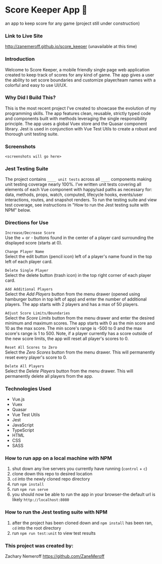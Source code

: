# Score Keeper App 🎯
an app to keep score for any game (project still under construction)

### Link to Live Site
http://zanemeroff.github.io/score_keeper (unavailable at this time)

### Introduction
Welcome to Score Keeper, a mobile friendly single page web application created to keep track of scores for any kind of game. The app gives a user the ability to set score boundaries and customize player/team names with a colorful and easy to use UI/UX. 

### Why Did I Build This?
This is the most recent project I’ve created to showcase the evolution of my programming skills. The app features clean, reusable, strictly typed code and components built with methods leveraging the single responsibility principle. The app uses a global Vuex store and the Quasar component library. Jest is used in conjunction with Vue Test Utils to create a robust and thorough unit testing suite.

### Screenshots
`<screenshots will go here>`

### Jest Testing Suite
The project contains `____ unit tests` across all `____` components making unit testing coverage nearly 100%. I’ve written unit tests covering all elements of each Vue component with happy/sad paths as necessary for: data, methods, props, watch, computed, lifecycle hooks, events/user interactions, routes, and snapshot renders. To run the testing suite and view test coverage, see instructions in "How to run the Jest testing suite with NPM" below.

### Directions for Use

`Increase/Decrease Score`<br>
Use the + or - buttons found in the center of a player card surrounding the displayed score (starts at 0). 

`Change Player Name`<br>
Select the edit button (pencil icon) left of a player's name found in the top left of each player card.

`Delete Single Player`<br>
Select the delete button (trash icon) in the top right corner of each player card.

`Add Additional Players`<br>
Select the *Add Players* button from the menu drawer (opened using hamburger button in top left of app) and enter the number of additional players. The app starts with 2 players and has a max of 50 players.

`Adjust Score Limits/Boundaries`<br>
Select the *Score Limits* button from the menu drawer and enter the desired minimum and maximum scores. The app starts with 0 as the min score and 10 as the max score. The min score's range is -500 to 0 and the max score's range is 1 to 500. Note, if a player currently has a score outside of the new score limits, the app will reset all player's scores to 0.

`Reset All Scores to Zero`<br>
Select the *Zero Scores* button from the menu drawer. This will permanently reset every player's score to 0.

`Delete All Players`<br>
Select the *Delete Players* button from the menu drawer. This will permanently delete all players from the app.

### Technologies Used
- Vue.js
- Vuex
- Quasar
- Vue Test Utils
- Jest
- JavaScript
- TypeScript
- HTML
- CSS
- SASS

### How to run app on a local machine with NPM
1. shut down any live servers you currently have running (`control` + `c`)
2. clone down this repo to desired location
3. `cd` into the newly cloned repo directory
4. run `npm install`
5. run `npm run serve`
6. you should now be able to run the app in your browser-the default url is likely `http://localhost:8080`

### How to run the Jest testing suite with NPM
1. after the project has been cloned down and `npm install` has been ran, `cd` into the root directory
2. run `npm run test:unit` to view test results

### This project was created by:
Zachary Nemeroff https://github.com/ZaneMeroff
